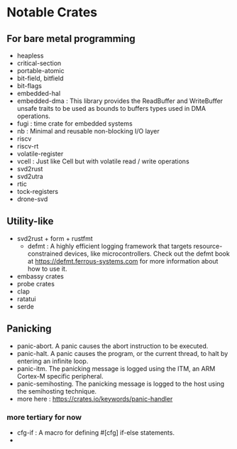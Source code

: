 # Notable Crates

## For bare metal programming
- heapless
- critical-section
- portable-atomic
- bit-field, bitfield
- bit-flags
- embedded-hal
- embedded-dma : This library provides the ReadBuffer and WriteBuffer unsafe traits to be used as bounds to buffers types used in DMA operations.
- fugi : time crate for embedded systems
- nb : Minimal and reusable non-blocking I/O layer
- riscv
- riscv-rt
- volatile-register
- vcell : Just like Cell but with volatile read / write operations
- svd2rust
- svd2utra
- rtic
- tock-registers
- drone-svd

## Utility-like
- svd2rust + form + rustfmt
  - defmt : A highly efficient logging framework that targets resource-constrained devices, like microcontrollers.
          Check out the defmt book at https://defmt.ferrous-systems.com for more information about how to use it.
- embassy crates
- probe crates
- clap
- ratatui
- serde

## Panicking
- panic-abort. A panic causes the abort instruction to be executed.
- panic-halt. A panic causes the program, or the current thread, to halt by entering an infinite loop.
- panic-itm. The panicking message is logged using the ITM, an ARM Cortex-M specific peripheral.
- panic-semihosting. The panicking message is logged to the host using the semihosting technique.
- more here : https://crates.io/keywords/panic-handler


### more tertiary for now
- cfg-if  : A macro for defining #[cfg] if-else statements.
- 
